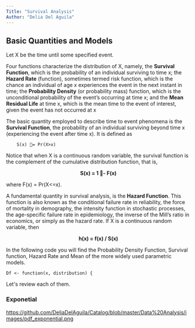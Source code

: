 ```yaml
---
Title: "Survival Analysis"
Author: "Delia Del Aguila"
---
```


## Basic Quantities and Models

Let X be the time until some specified event.

 Four functions characterize the distribution of X, namely, the **Survival Function**, which is the probability of an individual surviving to time x; the **Hazard Rate** (function), sometimes termed risk function, which is the chance an individual of age x experiences the event in the next instant in time; the **Probability Density** (or probability mass) function, which is the unconditional probability of the event’s occurring at time x; and the **Mean Residual Life** at time x, which is the mean time to the event of interest, given the event has not occurred at x
 
 The basic quantity employed to describe time to event phenomena is the **Survival Function**, the probability of an individual surviving beyond time x (experiencing the event after time x). It is defined as

        S(x) 􏰗= Pr(X>x)

 Notice that when X is a continuous random variable, the survival function is the complement of the cumulative distribution function, that is, 

<p align="center">
  <b>S(x) = 1 􏰟- F(x)</b><br>
</p>
        
where F(x) = Pr(X<=x).

 A fundamental quantity in survival analysis, is the **Hazard Function**. This function is also known as the conditional failure rate in reliability, the force of mortality in demography, the intensity function in stochastic processes, the age-specific failure rate in epidemiology, the inverse of the Mill’s ratio in economics, or simply as the hazard rate. If X is a continuous random variable, then

<p align="center">
  <b>h(x) = f(x) / S(x)</b><br>
</p>

In the following code you will find the Probability Density Function, Survival function, Hazard Rate and Mean of the more widely used parametric models. 

```{r}
Df <- function(x, distribution) { 
```

Let's review each of them.


### Exponetial 


 https://github.com/DeliaDelAguila/Catalog/blob/master/Data%20Analysis/images/pdf_exponential.png

 
 
 
 
 








